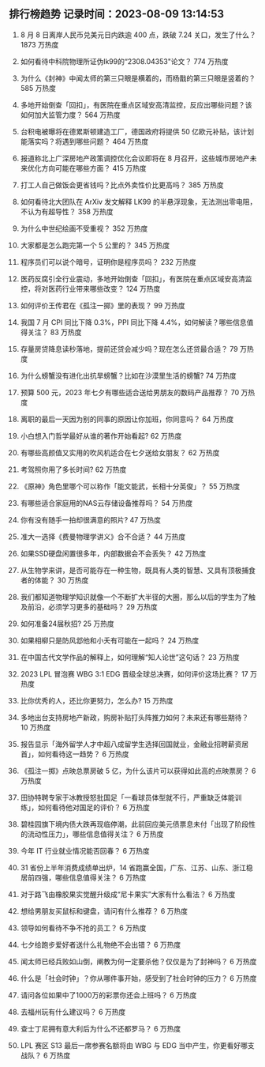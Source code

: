 
## 排行榜趋势 记录时间：2023-08-09 13:14:53
  
  1. 8 月 8 日离岸人民币兑美元日内跌逾 400 点，跌破 7.24 关口，发生了什么？ 1873 万热度
    
  2. 如何看待中科院物理所证伪lk99的“2308.04353"论文？ 774 万热度
    
  3. 为什么《封神》中闻太师的第三只眼是横着的，而杨戬的第三只眼是竖着的？ 585 万热度
    
  4. 多地开始倒查「回扣」，有医院在重点区域安高清监控，反应出哪些问题？该如何加大监管力度？ 564 万热度
    
  5. 台积电被曝将在德累斯顿建造工厂，德国政府将提供 50 亿欧元补贴，该计划能落实吗？将遇到哪些问题？ 464 万热度
    
  6. 报道称北上广深房地产政策调控优化会议即将在 8 月召开，这些城市房地产未来优化方向可能在哪些方面？ 415 万热度
    
  7. 打工人自己做饭会更省钱吗？比点外卖性价比更高吗？ 385 万热度
    
  8. 如何看待北大团队在 ArXiv 发文解释 LK99 的半悬浮现象，无法测出零电阻，不认为有超导性？ 358 万热度
    
  9. 为什么中世纪绘画不受重视？ 352 万热度
    
  10. 大家都是怎么跑完第一个 5 公里的？ 345 万热度
    
  11. 程序员们可以说个暗号，证明你是程序员吗？ 232 万热度
    
  12. 医药反腐引全行业震动，多地开始倒查「回扣」，有医院在重点区域安高清监控，将对医药行业带来哪些改变？ 124 万热度
    
  13. 如何评价王传君在《孤注一掷》里的表现？ 99 万热度
    
  14. 我国 7 月 CPI 同比下降 0.3%，PPI 同比下降 4.4%，如何解读？哪些信息值得关注？ 83 万热度
    
  15. 存量房贷降息读秒落地，提前还贷会减少吗？现在怎么还贷最合适？ 79 万热度
    
  16. 为什么螃蟹没有进化出抗旱螃蟹？比如在沙漠里生活的螃蟹? 74 万热度
    
  17. 预算 500 元，2023 年七夕有哪些适合送给男朋友的数码产品推荐？ 70 万热度
    
  18. 离职的最后一天因为别的同事的原因让你加班，你同意吗？ 64 万热度
    
  19. 小白想入门哲学最好从谁的著作开始看起? 62 万热度
    
  20. 有哪些高颜值又实用的吹风机适合在七夕送给女朋友？ 62 万热度
    
  21. 考驾照你用了多长时间? 62 万热度
    
  22. 《原神》角色里哪个可以称作「能文能武，长相十分英俊」？ 55 万热度
    
  23. 有哪些适合家庭用的NAS云存储设备推荐吗？ 54 万热度
    
  24. 你有没有随手一拍却很满意的照片? 47 万热度
    
  25. 准大一选择《费曼物理学讲义》合不合适？ 44 万热度
    
  26. 如果SSD硬盘闲置很多年，内部数据会不会丢失？ 42 万热度
    
  27. 从生物学来讲，是否可能存在一种生物，既具有人类的智慧、又具有顶极捕食者的体能？ 30 万热度
    
  28. 我们都知道物理学知识就像一个不断扩大半径的大圈，那么以后的学生为了触及前沿，必须学习更多的基础吗？ 29 万热度
    
  29. 如何准备24届秋招? 25 万热度
    
  30. 如果相柳只是防风邶他和小夭有可能在一起吗？ 24 万热度
    
  31. 在中国古代文学作品的解释上，如何理解“知人论世”这句话？ 23 万热度
    
  32. 2023 LPL 冒泡赛 WBG 3:1 EDG 晋级全球总决赛，如何评价这场比赛？ 17 万热度
    
  33. 比你优秀的人，还比你更努力，怎么办? 15 万热度
    
  34. 多地出台支持房地产新政，购房补贴打头阵推力如何？未来还有哪些期待？ 10 万热度
    
  35. 报告显示「海外留学人才中超八成留学生选择回国就业，金融业招聘薪资居首」，如何看待这一趋势？ 6 万热度
    
  36. 《孤注一掷》点映总票房破 5 亿，为什么该片可以获得如此高的点映票房？ 6 万热度
    
  37. 田协特聘专家于冰教授怒批国足「一看球员体型就不行，严重缺乏体能训练」，如何看待他对国足的评价？ 6 万热度
    
  38. 碧桂园旗下境内债大跌再现临停潮，此前回应美元债票息未付「出现了阶段性的流动性压力」，哪些信息值得关注？ 6 万热度
    
  39. 今年 IT 行业就业情况能否回春？ 6 万热度
    
  40. 31 省份上半年消费成绩单出炉，14 省跑赢全国，广东、江苏、山东、浙江稳居前四强，哪些信息值得关注？ 6 万热度
    
  41. 对于路飞由橡胶果实觉醒升级成“尼卡果实”大家有什么看法？ 6 万热度
    
  42. 想给男朋友买鼠标和键盘，请问有什么推荐？ 6 万热度
    
  43. 领导如何看待不争不抢的员工？ 6 万热度
    
  44. 七夕给跑步爱好者送什么礼物绝不会出错？ 6 万热度
    
  45. 闻太师已经兵败如山倒，阐教为何一定要杀他？仅仅是为了封神吗？ 6 万热度
    
  46. 什么是「社会时钟」？你从哪件事开始，感受到了社会时钟的压力？ 6 万热度
    
  47. 请问各位如果中了1000万的彩票你还会上班吗？ 6 万热度
    
  48. 去福州玩有什么建议吗？ 6 万热度
    
  49. 查士丁尼拥有意大利后为什么不还都罗马？ 6 万热度
    
  50. LPL 赛区 S13 最后一席参赛名额将由 WBG 与 EDG 当中产生，你更看好哪支战队？ 6 万热度
    